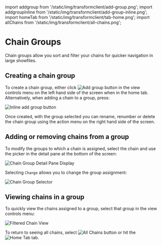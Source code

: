 import addgroup from '/static/img/transformclient/add-group.png';
import addgroupInline from '/static/img/transformclient/add-group-inline.png';
import homeTab from '/static/img/transformclient/tab-home.png';
import allChains from '/static/img/transformclient/all-chains.png';

# Chain Groups

Chain groups allow you sort and filter your chains for quicker navigation in large showfiles.

## Creating a chain group

To create a chain group, either click <img src={addgroup} alt="Add group button" /> in the view controls menu on the left hand side of the screen when in the home tab. Alternatively, when adding a chain to a group, press:

<img src={addgroupInline} alt="Inline add group button" />

Once created, with the group selected you can rename, renumber or delete the chain group
using the action menu on the right hand side of the screen.

## Adding or removing chains from a group

To modify the groups to which a chain is assigned, select the chain and use the picker in
the detail pane at the bottom of the screen:

![Chain Group Detail Pane Display](/img/transformclient/groups-shown.png)

Selecting `Change` allows you to change the group assignment:

![Chain Group Selector](/img/transformclient/group-selector.png)

## Viewing chains in a group

To quickly view the chains assigned to a group, select that group in the view controls menu:

![Filtered Chain View](/img/transformclient/v1.5/chains-filtered-big.png)

To return to seeing all chains, select <img src={allChains} alt="All Chains button" /> or hit the <img src={homeTab} alt="Home Tab" /> tab.

